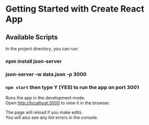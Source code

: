 # Getting Started with Create React App


## Available Scripts

In the project directory, you can run:

### npm install json-server

### json-server -w data.json -p 3000

### `npm start` then type Y (YES) to run the app on port 3001

Runs the app in the development mode.\
Open [http://localhost:3000](http://localhost:3001) to view it in the browser.

The page will reload if you make edits.\
You will also see any lint errors in the console.
